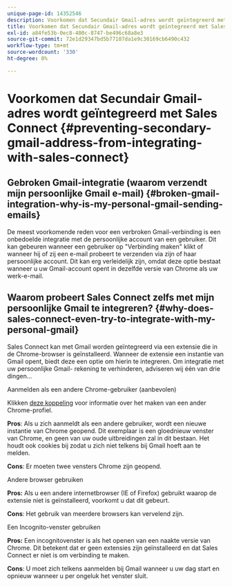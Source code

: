 ```yaml
---
unique-page-id: 14352546
description: Voorkomen dat Secundair Gmail-adres wordt geïntegreerd met Sales Connect - Marketo Docs - Productdocumentatie
title: Voorkomen dat Secundair Gmail-adres wordt geïntegreerd met Sales Connect
exl-id: a84fe53b-0ec8-400c-8747-be496c68a8e3
source-git-commit: 72e1d29347bd5b77107da1e9c30169cb6490c432
workflow-type: tm+mt
source-wordcount: '330'
ht-degree: 0%

---
```


# Voorkomen dat Secundair Gmail-adres wordt geïntegreerd met Sales Connect {#preventing-secondary-gmail-address-from-integrating-with-sales-connect}

## Gebroken Gmail-integratie (waarom verzendt mijn persoonlijke Gmail e-mail) {#broken-gmail-integration-why-is-my-personal-gmail-sending-emails}

De meest voorkomende reden voor een verbroken Gmail-verbinding is een onbedoelde integratie met de persoonlijke account van een gebruiker. Dit kan gebeuren wanneer een gebruiker op &quot;Verbinding maken&quot; klikt of wanneer hij of zij een e-mail probeert te verzenden via zijn of haar persoonlijke account. Dit kan erg verleidelijk zijn, omdat deze optie bestaat wanneer u uw Gmail-account opent in dezelfde versie van Chrome als uw werk-e-mail.

## Waarom probeert Sales Connect zelfs met mijn persoonlijke Gmail te integreren? {#why-does-sales-connect-even-try-to-integrate-with-my-personal-gmail}

Sales Connect kan met Gmail worden geïntegreerd via een extensie die in de Chrome-browser is geïnstalleerd. Wanneer de extensie een instantie van Gmail opent, biedt deze een optie om hierin te integreren. Om integratie met uw persoonlijke Gmail- rekening te verhinderen, adviseren wij één van drie dingen...

Aanmelden als een andere Chrome-gebruiker (aanbevolen)

Klikken [deze koppeling](https://support.google.com/chrome/answer/2364824?hl=en) voor informatie over het maken van een ander Chrome-profiel.

**Pros**: Als u zich aanmeldt als een andere gebruiker, wordt een nieuwe instantie van Chrome geopend. Dit exemplaar is een gloednieuw venster van Chrome, en geen van uw oude uitbreidingen zal in dit bestaan. Het houdt ook cookies bij zodat u zich niet telkens bij Gmail hoeft aan te melden.

**Cons**: Er moeten twee vensters Chrome zijn geopend.

Andere browser gebruiken

**Pros:** Als u een andere internetbrowser (IE of Firefox) gebruikt waarop de extensie niet is geïnstalleerd, voorkomt u dat dit gebeurt.

**Cons**: Het gebruik van meerdere browsers kan vervelend zijn.

Een Incognito-venster gebruiken

**Pros:** Een incognitovenster is als het openen van een naakte versie van Chrome. Dit betekent dat er geen extensies zijn geïnstalleerd en dat Sales Connect er niet is om verbinding te maken.

**Cons**: U moet zich telkens aanmelden bij Gmail wanneer u uw dag start en opnieuw wanneer u per ongeluk het venster sluit.
